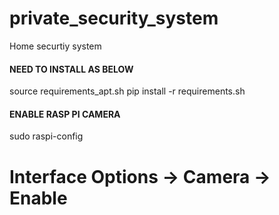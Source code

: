 # private_security_system
Home securtiy system 


#### NEED TO INSTALL AS BELOW
source requirements_apt.sh
pip install -r requirements.sh

#### ENABLE RASP PI CAMERA
sudo raspi-config
# Interface Options -> Camera -> Enable